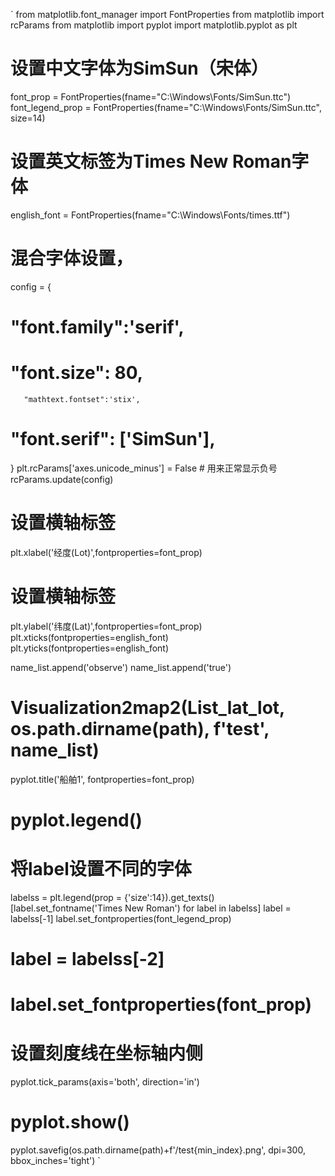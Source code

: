 `
from matplotlib.font_manager import FontProperties
from matplotlib import rcParams
from matplotlib import pyplot
import matplotlib.pyplot as plt

# 设置中文字体为SimSun（宋体）
font_prop = FontProperties(fname="C:\Windows\Fonts/SimSun.ttc")
font_legend_prop = FontProperties(fname="C:\Windows\Fonts/SimSun.ttc", size=14)
# 设置英文标签为Times New Roman字体
english_font = FontProperties(fname="C:\Windows\Fonts/times.ttf")
# 混合字体设置，
config = {
#     "font.family":'serif',
#     "font.size": 80,
       "mathtext.fontset":'stix',
#     "font.serif": ['SimSun'],
}
plt.rcParams['axes.unicode_minus'] = False  # 用来正常显示负号
rcParams.update(config)


# 设置横轴标签
plt.xlabel('经度($\mathrm{Lot}$)',fontproperties=font_prop)

# 设置横轴标签
plt.ylabel('纬度($\mathrm{Lat}$)',fontproperties=font_prop)
plt.xticks(fontproperties=english_font)
plt.yticks(fontproperties=english_font)

name_list.append('observe')
name_list.append('true')
# Visualization2map2(List_lat_lot, os.path.dirname(path), f'test', name_list)
pyplot.title('船舶$\mathrm{1}$', fontproperties=font_prop)
# pyplot.legend()
# 将label设置不同的字体
labelss = plt.legend(prop = {'size':14}).get_texts()
[label.set_fontname('Times New Roman') for label in labelss]
label = labelss[-1]
label.set_fontproperties(font_legend_prop)
# label = labelss[-2]
# label.set_fontproperties(font_prop)
# 设置刻度线在坐标轴内侧
pyplot.tick_params(axis='both', direction='in')

# pyplot.show()
pyplot.savefig(os.path.dirname(path)+f'/test{min_index}.png', dpi=300, bbox_inches='tight')
`
